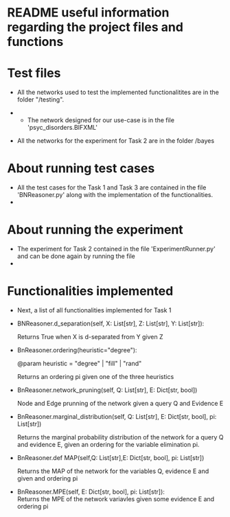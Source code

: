 # README useful information regarding the project files and functions

# Test files 

+ All the networks used to test the implemented functionalitites are in the folder "/testing".
+ + The network designed for our use-case is in the file 'psyc_disorders.BIFXML' 

+ All the networks for the experiment for Task 2 are in the folder /bayes


# About running test cases
+ All the test cases for the Task 1  and Task 3 are contained in the file 'BNReasoner.py' along with the implementation of the functionalities.
+ 

# About running the experiment
+ The experiment for Task 2 contained in the file 'ExperimentRunner.py' and can be done again by running the file
+ 

# Functionalities implemented
+ Next, a list of all functionalities implemented for Task 1


+ BNReasoner.d_separation(self, X: List[str], Z: List[str], Y: List[str]):

    Returns True when X is d-separated from Y given Z


+ BnReasoner.ordering(heuristic="degree"):    

    @param heuristic = "degree" | "fill" | "rand"
            
    Returns an ordering pi given one of the three heuristics


+ BnReasoner.network_pruning(self, Q: List[str], E: Dict[str, bool])

    Node and Edge prunning of the network given a query Q and Evidence E


+ BnReasoner.marginal_distribution(self, Q: List[str], E: Dict[str, bool], pi: List[str])
    
    Returns the marginal probability distribution of the network for a query Q and evidence E, given an ordering for the variable elimination pi.


+ BnReasoner.def MAP(self,Q: List[str],E: Dict[str, bool], pi: List[str])

    Returns the MAP of the network for the variables Q, evidence E and given and ordering pi

+ BnReasoner.MPE(self, E: Dict[str, bool], pi: List[str]):    
    Returns the MPE of the network variavles given some evidence E and ordering pi



